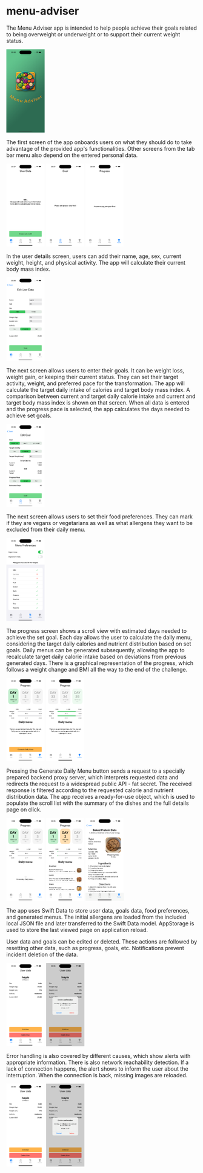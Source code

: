 # menu-adviser

The Menu Adviser app is intended to help people achieve their goals related to being overweight or underweight or to support their current weight status.

<img src="https://github.com/ivayloynikolov/menu-adviser/blob/capstone-submission/resources/01_SplashScreen.png" width="20%" alt="Splash screen">

The first screen of the app onboards users on what they should do to take advantage of the provided app's functionalities.
Other screens from the tab bar menu also depend on the entered personal data.
<p float="left">
<img src="https://github.com/ivayloynikolov/menu-adviser/blob/capstone-submission/resources/02_UserOnboarding.png" width="20%" alt="User onboarding">
<img src="https://github.com/ivayloynikolov/menu-adviser/blob/capstone-submission/resources/03_GoalOnboarding.png" width="20%" alt="Goal onboarding">
<img src="https://github.com/ivayloynikolov/menu-adviser/blob/capstone-submission/resources/04_ProgressOnboarding.png" width="20%" alt="Progress onboarding">
</p>

 
In the user details screen, users can add their name, age, sex, current weight, height, and physical activity. The app will calculate their current body mass index.

<img src="https://github.com/ivayloynikolov/menu-adviser/blob/capstone-submission/resources/04_UserDetails.png" width="20%" alt="User details">

The next screen allows users to enter their goals. It can be weight loss, weight gain, or keeping their current status. They can set their target activity, weight, and preferred pace for the transformation.
The app will calculate the target daily intake of calories and target body mass index. A comparison between current and target daily calorie intake and current and target body mass index is shown on that screen.
When all data is entered and the progress pace is selected, the app calculates the days needed to achieve set goals.

<img src="https://github.com/ivayloynikolov/menu-adviser/blob/capstone-submission/resources/05_GoalDetails.png" width="20%" alt="Goal details">

The next screen allows users to set their food preferences. They can mark if they are vegans or vegetarians as well as what allergens they want to be excluded from their daily menu.

<img src="https://github.com/ivayloynikolov/menu-adviser/blob/capstone-submission/resources/06_MenuPreferences.png" width="20%" alt="Menu preferences">

The progress screen shows a scroll view with estimated days needed to achieve the set goal. Each day allows the user to calculate the daily menu, considering the target daily calories and nutrient distribution based on set goals.
Daily menus can be generated subsequently, allowing the app to recalculate target daily calorie intake based on deviations from previous generated days.
There is a graphical representation of the progress, which follows a weight change and BMI all the way to the end of the challenge.
<p float="left">
<img src="https://github.com/ivayloynikolov/menu-adviser/blob/capstone-submission/resources/07_ProgressView.png" width="20%" alt="Progress view">
<img src="https://github.com/ivayloynikolov/menu-adviser/blob/capstone-submission/resources/07b_ProgressView.png" width="20%" alt="Progress view">
</p>

Pressing the Generate Daily Menu button sends a request to a specially prepared backend proxy server, which interprets requested data and redirects the request to a widespread public API - fat secret. The received response is filtered according to the requested calorie and nutrient distribution data.
The app receives a ready-for-use object, which is used to populate the scroll list with the summary of the dishes and the full details page on click.
<p float="left">
<img src="https://github.com/ivayloynikolov/menu-adviser/blob/capstone-submission/resources/10_GenerateMenu.png" width="20%" alt="Generate menu">
<img src="https://github.com/ivayloynikolov/menu-adviser/blob/capstone-submission/resources/08b_ProgressView.png" width="20%" alt="Generate menu">
<img src="https://github.com/ivayloynikolov/menu-adviser/blob/capstone-submission/resources/11_RecipeDetails.png" width="20%" alt="Recipe details">
</p>

The app uses Swift Data to store user data, goals data, food preferences, and generated menus. The initial allergens are loaded from the included local JSON file and later transferred to the Swift Data model.
AppStorage is used to store the last viewed page on application reload.

User data and goals can be edited or deleted. These actions are followed by resetting other data, such as progress, goals, etc. Notifications prevent incident deletion of the data.
<p float="left">
<img src="https://github.com/ivayloynikolov/menu-adviser/blob/capstone-submission/resources/12_UserDelete.png" width="20%" alt="Delete user">
<img src="https://github.com/ivayloynikolov/menu-adviser/blob/capstone-submission/resources/13_UserDelete.png" width="20%" alt="Delete user">
</p>

Error handling is also covered by different causes, which show alerts with appropriate information.
There is also network reachability detection. If a lack of connection happens, the alert shows to inform the user about the interruption. When the connection is back, missing images are reloaded.
<p float="left">
<img src="https://github.com/ivayloynikolov/menu-adviser/blob/capstone-submission/resources/12_UserDelete.png" width="20%" alt="Delete user">
<img src="https://github.com/ivayloynikolov/menu-adviser/blob/capstone-submission/resources/13_UserDelete.png" width="20%" alt="Delete user">
</p>